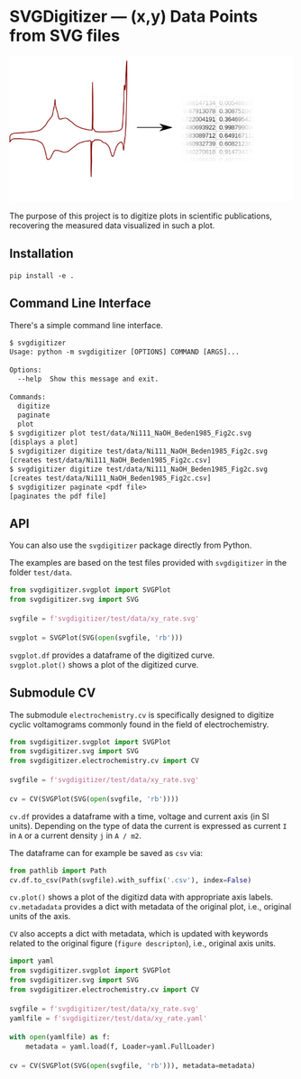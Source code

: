 # SVGDigitizer — (x,y) Data Points from SVG files

![Logo](./logo.svg)

The purpose of this project is to digitize plots in scientific publications, recovering the measured data visualized in such a plot.

## Installation

```
pip install -e .
```

## Command Line Interface

There's a simple command line interface.

```
$ svgdigitizer
Usage: python -m svgdigitizer [OPTIONS] COMMAND [ARGS]...

Options:
  --help  Show this message and exit.

Commands:
  digitize
  paginate
  plot
$ svgdigitizer plot test/data/Ni111_NaOH_Beden1985_Fig2c.svg
[displays a plot]
$ svgdigitizer digitize test/data/Ni111_NaOH_Beden1985_Fig2c.svg
[creates test/data/Ni111_NaOH_Beden1985_Fig2c.csv]
$ svgdigitizer digitize test/data/Ni111_NaOH_Beden1985_Fig2c.svg
[creates test/data/Ni111_NaOH_Beden1985_Fig2c.csv]
$ svgdigitizer paginate <pdf file>
[paginates the pdf file]
```

## API

You can also use the `svgdigitizer` package directly from Python.

The examples are based on the test files provided with `svgdigitizer` in the folder `test/data`.
 
```python
from svgdigitizer.svgplot import SVGPlot
from svgdigitizer.svg import SVG

svgfile = f'svgdigitizer/test/data/xy_rate.svg'
    
svgplot = SVGPlot(SVG(open(svgfile, 'rb')))
```

`svgplot.df` provides a dataframe of the digitized curve.  
`svgplot.plot()` shows a plot of the digitized curve.


## Submodule CV

The submodule `electrochemistry.cv` is specifically designed to digitize cyclic voltamograms
commonly found in the field of electrochemistry.

```python
from svgdigitizer.svgplot import SVGPlot
from svgdigitizer.svg import SVG
from svgdigitizer.electrochemistry.cv import CV

svgfile = f'svgdigitizer/test/data/xy_rate.svg'
    
cv = CV(SVGPlot(SVG(open(svgfile, 'rb'))))
```

`cv.df` provides a dataframe with a time, voltage and current axis (in SI units). Depending on the type of data the current is expressed as current `I` in `A` or a current density `j` in `A / m2`.

The dataframe can for example be saved as `csv` via:

```python
from pathlib import Path
cv.df.to_csv(Path(svgfile).with_suffix('.csv'), index=False)
``` 

`cv.plot()` shows a plot of the digitizd data with appropriate axis labels.  
`cv.metadadata` provides a dict with metadata of the original plot, i.e., original units of the axis.


`CV` also accepts a dict with metadata, which is updated with keywords related to the original figure (`figure descripton`), i.e., original axis units.

```python
import yaml
from svgdigitizer.svgplot import SVGPlot
from svgdigitizer.svg import SVG
from svgdigitizer.electrochemistry.cv import CV

svgfile = f'svgdigitizer/test/data/xy_rate.svg'
yamlfile = f'svgdigitizer/test/data/xy_rate.yaml'

with open(yamlfile) as f:
    metadata = yaml.load(f, Loader=yaml.FullLoader)

cv = CV(SVGPlot(SVG(open(svgfile, 'rb'))), metadata=metadata)
```